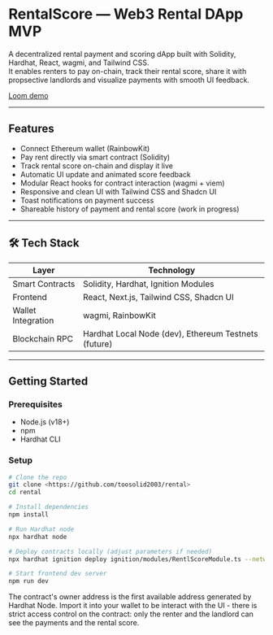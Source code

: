 # RentalScore — Web3 Rental DApp MVP

A decentralized rental payment and scoring dApp built with Solidity, Hardhat, React, wagmi, and Tailwind CSS.  
It enables renters to pay on-chain, track their rental score, share it with propsective landlords and visualize payments with smooth UI feedback.

[Loom demo](https://www.loom.com/share/f2d10ec8a9c249f89304a005cead8e84?sid=bf34c422-a5dc-4450-925e-5e09cc6e860d)

---

## Features

- Connect Ethereum wallet (RainbowKit)  
- Pay rent directly via smart contract (Solidity)  
- Track rental score on-chain and display it live  
- Automatic UI update and animated score feedback  
- Modular React hooks for contract interaction (wagmi + viem)  
- Responsive and clean UI with Tailwind CSS and Shadcn UI  
- Toast notifications on payment success
- Shareable history of payment and rental score (work in progress)


---

## 🛠️ Tech Stack

| Layer            | Technology             |
|------------------|------------------------|
| Smart Contracts  | Solidity, Hardhat, Ignition Modules |
| Frontend        | React, Next.js, Tailwind CSS, Shadcn UI |
| Wallet Integration | wagmi, RainbowKit     |
| Blockchain RPC  | Hardhat Local Node (dev), Ethereum Testnets (future) |

---

## Getting Started

### Prerequisites

- Node.js (v18+)  
- npm  
- Hardhat CLI

### Setup

```bash
# Clone the repo
git clone <https://github.com/toosolid2003/rental>
cd rental

# Install dependencies
npm install

# Run Hardhat node
npx hardhat node

# Deploy contracts locally (adjust parameters if needed)
npx hardhat ignition deploy ignition/modules/RentlScoreModule.ts --network localhost

# Start frontend dev server
npm run dev
```

The contract's owner address is the first available address generated by Hardhat Node. Import it into your wallet to be interact with the UI - there is strict access control on the contract: only the renter and the landlord can see the payments and the rental score.